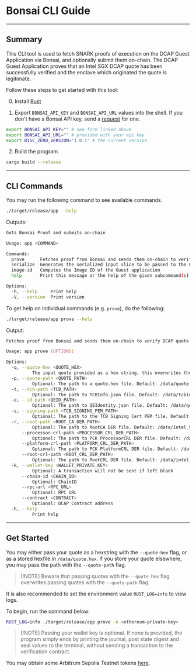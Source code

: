 # Bonsai CLI Guide

---

## Summary

This CLI tool is used to fetch SNARK proofs of execution on the DCAP Guest Application via Bonsai, and optionally submit them on-chain. The DCAP Guest Application proves that an Intel SGX DCAP quote has been successfully verified and the enclave which originated the quote is legitimate.

Follow these steps to get started with this tool:

0. Install [Rust](https://doc.rust-lang.org/book/ch01-01-installation.html)

1. Export `BONSAI_API_KEY` and `BONSAI_API_URL` values into the shell. If you don't have a Bonsai API key, send a [request](https://docs.google.com/forms/d/e/1FAIpQLSf9mu18V65862GS4PLYd7tFTEKrl90J5GTyzw_d14ASxrruFQ/viewform) for one.

```bash
export BONSAI_API_KEY="" # see form linked above
export BONSAI_API_URL="" # provided with your api key
export RISC_ZERO_VERSION="1.0.1" # the current version
```

2. Build the program.

```bash
cargo build --release
```

---

## CLI Commands

You may run the following command to see available commands.

```bash
./target/release/app --help
```

Outputs:

```bash
Gets Bonsai Proof and submits on-chain

Usage: app <COMMAND>

Commands:
  prove      Fetches proof from Bonsai and sends them on-chain to verify DCAP quote
  serialize  Generates the serialized input slice to be passed to the Guest application
  image-id   Computes the Image ID of the Guest application
  help       Print this message or the help of the given subcommand(s)

Options:
  -h, --help     Print help
  -V, --version  Print version
```

To get help on individual commands (e.g. `prove`), do the following:

```bash
./target/release/app prove --help
```

Output:

```bash
Fetches proof from Bonsai and sends them on-chain to verify DCAP quote

Usage: app prove [OPTIONS]

Options:
  -q, --quote-hex <QUOTE_HEX>
          The input quote provided as a hex string, this overwrites the --quote-path argument
  -p, --quote-path <QUOTE_PATH>
          Optional: The path to a quote.hex file. Default: /data/quote.hex or overwritten by the --quote-hex argument if provided
  -t, --tcb-path <TCB_PATH>
          Optional: The path to TCBInfo.json file. Default: /data/tcbinfoV2.json
  -e, --id-path <QEID_PATH>
          Optional: The path to QEIdentity.json file. Default: /data/qeidentityv2.json
  -s, --signing-path <TCB_SIGNING_PEM_PATH>
          Optional: The path to the TCB Signing Cert PEM file. Default: /data/signing_cert.pem
  -r, --root-path <ROOT_CA_DER_PATH>
          Optional: The path to RootCA DER file. Default: /data/Intel_SGX_Provisioning_Certification_RootCA.cer
      --processor-crl-path <PROCESSOR_CRL_DER_PATH>
          Optional: The path to PCK ProcessorCRL DER file. Default: /data/pck_processor_crl.der
      --platform-crl-path <PLATFORM_CRL_DER_PATH>
          Optional: The path to PCK PlatformCRL DER file. Default: /data/pck_platform_crl.der
      --root-crl-path <ROOT_CRL_DER_PATH>
          Optional: The path to RootCRL DER file. Default: /data/intel_root_ca_crl.der
  -k, --wallet-key <WALLET_PRIVATE_KEY>
          Optional: A transaction will not be sent if left blank
      --chain-id <CHAIN_ID>
          Optional: ChainID
      --rpc-url <RPC_URL>
          Optional: RPC URL
      --contract <CONTRACT>
          Optional: DCAP Contract address
  -h, --help
          Print help
```

---

## Get Started

You may either pass your quote as a hexstring with the `--quote-hex` flag, or as a stored hexfile in `/data/quote.hex`. If you store your quote elsewhere, you may pass the path with the `--quote-path` flag.

>
> [!NOTE]
> Beware that passing quotes with the `--quote-hex` flag overwrites passing quotes with the `--quote-path` flag.
>

It is also recommended to set the environment value `RUST_LOG=info` to view logs.

To begin, run the command below:

```bash
RUST_LOG=info ./target/release/app prove -k <ethereum-private-key>
```

>
> [!NOTE]
> Passing your wallet key is optional. If none is provided, the program simply ends by printing the journal, post state digest and seal values to the terminal, without sending a transaction to the verification contract.

You may obtain some Arbitrum Sepolia Testnet tokens [here](https://www.l2faucet.com/).
>